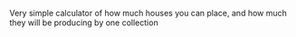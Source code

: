 Very simple calculator of how much houses you can place, and how much they will be producing by one collection
